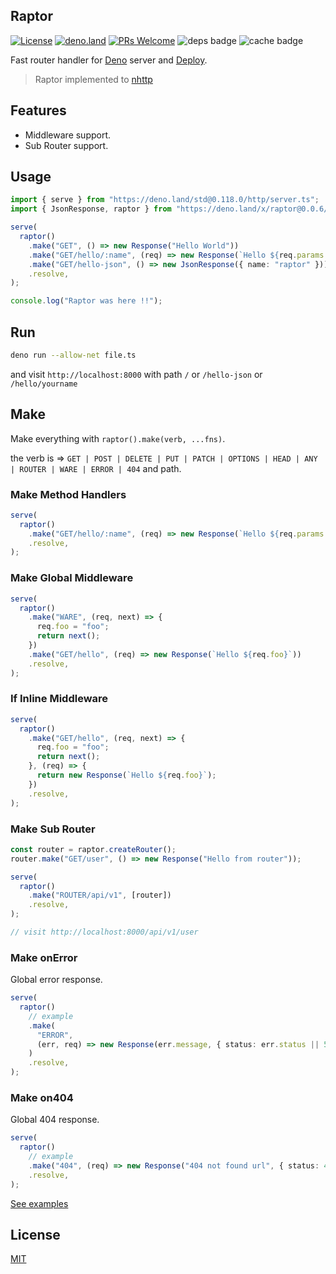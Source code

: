 ## Raptor

[![License](https://img.shields.io/:license-mit-blue.svg)](http://badges.mit-license.org)
[![deno.land](https://img.shields.io/endpoint?url=https%3A%2F%2Fdeno-visualizer.danopia.net%2Fshields%2Flatest-version%2Fx%2Fraptor@0.0.6%2Fmod.ts)](https://deno.land/x/raptor)
[![PRs Welcome](https://img.shields.io/badge/PRs-welcome-blue.svg)](http://makeapullrequest.com)
![deps badge](https://img.shields.io/endpoint?url=https%3A%2F%2Fdeno-visualizer.danopia.net%2Fshields%2Fdep-count%2Fhttps%2Fdeno.land%2Fx%2Fraptor%2Fmod.ts)
![cache badge](https://img.shields.io/endpoint?url=https%3A%2F%2Fdeno-visualizer.danopia.net%2Fshields%2Fcache-size%2Fhttps%2Fdeno.land%2Fx%2Fraptor%2Fmod.ts)

Fast router handler for [Deno](https://deno.land/) server and
[Deploy](https://deno.com/deploy).

> Raptor implemented to [nhttp](https://nhttp.deno.dev)

## Features

- Middleware support.
- Sub Router support.

## Usage

```ts
import { serve } from "https://deno.land/std@0.118.0/http/server.ts";
import { JsonResponse, raptor } from "https://deno.land/x/raptor@0.0.6/mod.ts";

serve(
  raptor()
    .make("GET", () => new Response("Hello World"))
    .make("GET/hello/:name", (req) => new Response(`Hello ${req.params.name}`))
    .make("GET/hello-json", () => new JsonResponse({ name: "raptor" }))
    .resolve,
);

console.log("Raptor was here !!");
```

## Run

```bash
deno run --allow-net file.ts
```

and visit `http://localhost:8000` with path `/` or `/hello-json` or
`/hello/yourname`

## Make

Make everything with `raptor().make(verb, ...fns)`.

the verb is =>
`GET | POST | DELETE | PUT | PATCH | OPTIONS | HEAD | ANY | ROUTER | WARE | ERROR | 404`
and path.

### Make Method Handlers

```ts
serve(
  raptor()
    .make("GET/hello/:name", (req) => new Response(`Hello ${req.params.name}`))
    .resolve,
);
```

### Make Global Middleware

```ts
serve(
  raptor()
    .make("WARE", (req, next) => {
      req.foo = "foo";
      return next();
    })
    .make("GET/hello", (req) => new Response(`Hello ${req.foo}`))
    .resolve,
);
```

### If Inline Middleware

```ts
serve(
  raptor()
    .make("GET/hello", (req, next) => {
      req.foo = "foo";
      return next();
    }, (req) => {
      return new Response(`Hello ${req.foo}`);
    })
    .resolve,
);
```

### Make Sub Router

```ts
const router = raptor.createRouter();
router.make("GET/user", () => new Response("Hello from router"));

serve(
  raptor()
    .make("ROUTER/api/v1", [router])
    .resolve,
);

// visit http://localhost:8000/api/v1/user
```

### Make onError

Global error response.

```ts
serve(
  raptor()
    // example
    .make(
      "ERROR",
      (err, req) => new Response(err.message, { status: err.status || 500 }),
    )
    .resolve,
);
```

### Make on404

Global 404 response.

```ts
serve(
  raptor()
    // example
    .make("404", (req) => new Response("404 not found url", { status: 404 }))
    .resolve,
);
```

[See examples](https://github.com/nhttp/raptor/tree/master/examples)

## License

[MIT](LICENSE)
